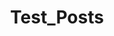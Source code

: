 ---
title: Test_Posts
crosslinks:
- livven
- AsianBeauty
- vancouver
- Pay_Respects
- writing
- politics
- FIFA
---